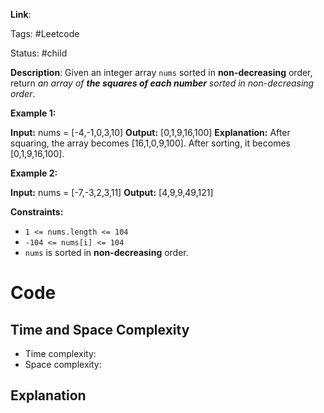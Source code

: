 **Link**:

Tags: #Leetcode 

Status: #child

**Description**:
Given an integer array `nums` sorted in **non-decreasing** order, return _an array of **the squares of each number** sorted in non-decreasing order_.

**Example 1:**

**Input:** nums = [-4,-1,0,3,10]
**Output:** [0,1,9,16,100]
**Explanation:** After squaring, the array becomes [16,1,0,9,100].
After sorting, it becomes [0,1,9,16,100].

**Example 2:**

**Input:** nums = [-7,-3,2,3,11]
**Output:** [4,9,9,49,121]

**Constraints:**

- `1 <= nums.length <= 104`
- `-104 <= nums[i] <= 104`
- `nums` is sorted in **non-decreasing** order.
# Code
## Time and Space Complexity

- Time complexity:
- Space complexity:
## Explanation
